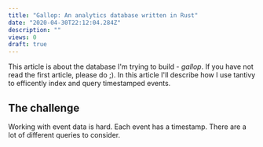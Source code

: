 ```yaml
---
title: "Gallop: An analytics database written in Rust"
date: "2020-04-30T22:12:04.284Z"
description: ""
views: 0
draft: true
---
```

This article is about the database I'm trying to build - *gallop*. If you have not read the first article, please do ;). In this article I'll describe how I use tantivy to efficently index and query timestamped events.

## The challenge
Working with event data is hard. Each event has a timestamp. There are a lot of different queries to consider. 